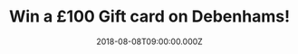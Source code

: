 ---
campaign-uuid: "c-3558c136-7038-42f3-9f55-4bf19d5fa238"
type: "Preview"
category: "Gifts"
date: "2018-08-08T09:00:00.000Z"
end-date: "2018-09-08T23:59:00.000Z"
disable-form: false
is_promoted: true
has_entry_page: true
title: "Win a £100 Gift card on Debenhams!"
competition-description: "<p>At Debenhams customers are at the heart of their decisions!\
  \ They put a lot of time and effort into getting to know their customers, that is\
  \ why they want to treat YOU with a special £100 Gift card to spend at their stores!</p>\r\
  \n<p>Enter below for a chance to win!</p>"
hero-header: "Win a £100 Gift card on Debenhams!"
terms-confirmation: "N/A"
banner-img: "https://assets.expresslyapp.com/asset-07beceed-37cb-4c61-8636-32ab1bba4955.jpg"
logo-left-href: "http://debenhams.com"
logo-left-image: "https://assets.expresslyapp.com/35db04ce-efe2-45d1-9003-8a9918061824-thumb.png"
logo-left-title: "Debenhams"
bg-image-hero: "https://assets.expresslyapp.com/asset-5ed4bfea-4ab7-438d-b756-04caec5d7677.jpg"
bg-image-first: "https://assets.expresslyapp.com/asset-59557c03-ae02-414b-9f11-935c5c87a26b.jpg"
bg-image-second: "https://assets.expresslyapp.com/asset-2eea0801-c102-4b07-8e8f-f89f367542cf.jpg"
section1-content: "<p>At Debenhams they have something for everybody: clothes for\
  \ your summer evenings, new footwear collection with the coolest men’s brands, beauty\
  \ products to make you look your best, furniture…</p>"
section2-content: "<p>A Debenhams gift card is always a great present idea. Whether\
  \ there's a family birthday coming up or just someone you want to thank, their gift\
  \ cards make the perfect treat.</p>\r\n<p>We are giving away an amazing £100 Gift\
  \ card on Debenhams for you to spend at their stores and treat yourself or your\
  \ loved ones with the perfect gift! Enter the form below and it could be yours now!</p>\r\
  \n<p>Good luck!</p>"
entry-title: "Win a £100 Gift card on Debenhams!"
entry-content: "Enter the draw to win Win a £100 Gift card on Debenhams by completing\
  \ the form below before 23:59 on 8th of September 2018."
has-winner: false
prize-description: "A £100 Gift card on Debenhams"
special-conditions: "Multiple entries are allowed up to one every day."
---